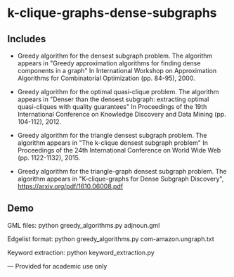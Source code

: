 # k-clique-graphs-dense-subgraphs

Includes
-----------

- Greedy algorithm for the densest subgraph problem.
  The algorithm appears in "Greedy approximation algorithms for finding dense components in a graph" In International Workshop on Approximation Algorithms for Combinatorial Optimization (pp. 84-95), 2000.

- Greedy algorithm for the optimal quasi-clique problem.
  The algorithm appears in "Denser than the densest subgraph: extracting optimal quasi-cliques with quality guarantees" In Proceedings of the 19th International Conference on Knowledge Discovery and Data Mining (pp. 104-112), 2012.

- Greedy algorithm for the triangle densest subgraph problem. 
  The algorithm appears in "The k-clique densest subgraph problem" In Proceedings of the 24th International Conference on World Wide Web (pp. 1122-1132), 2015.

- Greedy algorithm for the triangle-graph densest subgraph problem.
  The algorithm appears in "K-clique-graphs for Dense Subgraph Discovery", https://arxiv.org/pdf/1610.06008.pdf

Demo
------------ 
GML files: python greedy_algorithms.py adjnoun.gml

Edgelist format: python greedy_algorithms.py com-amazon.ungraph.txt

Keyword extraction: python keyword_extraction.py


—
Provided for academic use only
